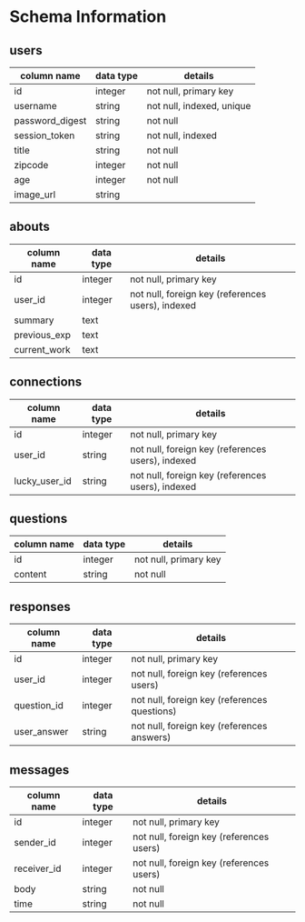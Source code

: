 # Schema Information


## users

column name     | data type | details
----------------|-----------|-----------------------
id              | integer   | not null, primary key
username        | string    | not null, indexed, unique
password_digest | string    | not null
session_token   | string    | not null, indexed
title           | string    | not null
zipcode         | integer   | not null
age             | integer   | not null
image_url       | string    |


## abouts

column name     | data type | details
----------------|-----------|-----------------------
id              | integer   | not null, primary key
user_id         | integer   | not null, foreign key (references users), indexed
summary         | text      |
previous_exp    | text      |
current_work    | text      |


## connections

column name     | data type | details
----------------|-----------|-----------------------
id              | integer   | not null, primary key
user_id         | string    | not null, foreign key (references users), indexed
lucky_user_id   | string    | not null, foreign key (references users), indexed


## questions

column name     | data type | details
----------------|-----------|-----------------------
id              | integer   | not null, primary key
content         | string    | not null


## responses

column name     | data type | details
----------------|-----------|-----------------------
id              | integer   | not null, primary key
user_id         | integer   | not null, foreign key (references users)
question_id     | integer   | not null, foreign key (references questions)
user_answer          | string    | not null, foreign key (references answers)

## messages

column name     | data type | details
----------------|-----------|-----------------------
id              | integer   | not null, primary key
sender_id       | integer   | not null, foreign key (references users)
receiver_id     | integer   | not null, foreign key (references users)
body            | string    | not null
time            | string    | not null
